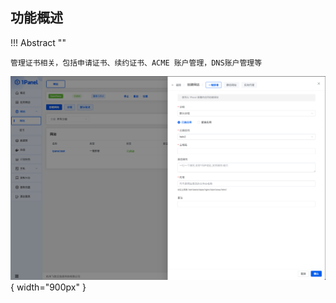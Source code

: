 ## 功能概述

!!! Abstract ""

    管理证书相关，包括申请证书、续约证书、ACME 账户管理，DNS账户管理等

![首页](../../img/websites/auto_create.png){ width="900px" }

